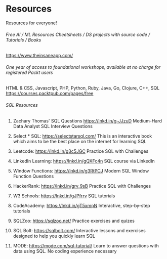 # Resources

Resources for everyone!

###### Free AI / ML Resources Cheetsheets / DS projects with source code / Tutorials / Books
https://www.theinsaneapp.com/ 

###### One year of access to foundational workshops, available at no charge for registered Packt users
HTML & CSS, Javascript, PHP, Python, Ruby, Java, Go, Clojure, C++, SQL
https://courses.packtpub.com/pages/free

###### SQL  Resources
1. Zachary Thomas' SQL Questions https://lnkd.in/g-JJzuD
Medium-Hard Data Analyst SQL Interview Questions

2. Select * SQL: https://selectstarsql.com/
This is an interactive book which aims to be the best place on the internet for learning SQL

3. Leetcode: https://lnkd.in/g3c5JGC
Practice SQL with Challenges

4. LinkedIn Learning: https://lnkd.in/gQXFc4n
SQL course via LinkedIn

5. Window Functions: https://lnkd.in/g3RtPCJ
Modern SQL Window Function Questions

6. HackerRank: https://lnkd.in/grv_9sB
Practice SQL with Challenges

7. W3 Schools: https://lnkd.in/gJPfrrv
SQL tutorials

8. CodeAcademy: https://lnkd.in/gT5xmpN
Interactive, step-by-step tutorials

9. SQLZoo: https://sqlzoo.net/
Practice exercises and quizes

10. SQL Bolt: https://sqlbolt.com/
Interactive lessons and exercises designed to help you quickly learn SQL

11. MODE: https://mode.com/sql-tutorial/ Learn to answer questions with data using SQL. No coding experience necessary
